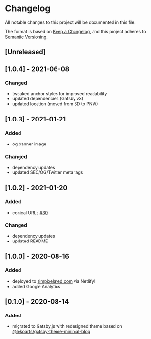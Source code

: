 # Changelog

All notable changes to this project will be documented in this file.

The format is based on [Keep a Changelog](https://keepachangelog.com/en/1.0.0/),
and this project adheres to [Semantic Versioning](https://semver.org/spec/v2.0.0.html).

## [Unreleased]

## [1.0.4] - 2021-06-08

### Changed

- tweaked anchor styles for improved readability
- updated dependencies (Gatsby v3)
- updated location (moved from SD to PNW)

## [1.0.3] - 2021-01-21

### Added

- og banner image

### Changed

- dependency updates
- updated SEO/OG/Twitter meta tags

## [1.0.2] - 2021-01-20

### Added

- conical URLs [#30](https://github.com/simpixelated/simpixelated.com/pull/30)

### Changed

- dependency updates
- updated README

## [1.0.0] - 2020-08-16

### Added

- deployed to [simpixelated.com](http://simpixelated.com) via Netlify!
- added Google Analytics

## [0.1.0] - 2020-08-14

### Added

- migrated to Gatsby.js with redesigned theme based on [@lekoarts/gatsby-theme-minimal-blog](https://github.com/LekoArts/gatsby-themes/tree/master/themes/gatsby-theme-minimal-blog)
